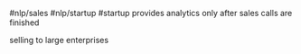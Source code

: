 #nlp/sales 
#nlp/startup 
#startup 
provides analytics only after sales calls are finished

selling to large enterprises